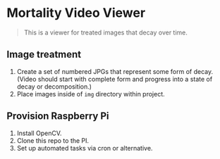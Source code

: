 # Mortality Video Viewer

> This is a viewer for treated images that decay over time.

## Image treatment

1. Create a set of numbered JPGs that represent some form of decay. (Video should start with complete form and progress into a state of decay or decomposition.)
2. Place images inside of `img` directory within project.

## Provision Raspberry Pi

1. Install OpenCV.
2. Clone this repo to the PI.
3. Set up automated tasks via cron or alternative.